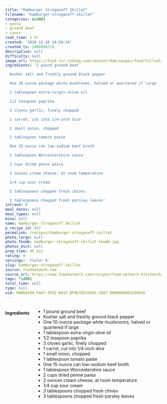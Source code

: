 ```yaml
---
title: "Hamburger Stroganoff Skillet"
filename: "hamburger-stroganoff-skillet"
categories: &id001
- pasta
- ground beef
- sauce
cook_time: 1 hr
created: '2020-12-26 14:58:34'
created_ts: 1608994714
description: null
difficulty: null
image_url: https://food.fnr.sndimg.com/content/dam/images/food/fullset/2018/3/30/0/LS-Library_Hamburger-Stroganoff-Skillet_s4x3.jpg.rend.hgtvcom.826.620.suffix/1522443802058.jpeg
ingredients: '1 pound ground beef

  Kosher salt and freshly ground black pepper

  One 10-ounce package white mushrooms, halved or quartered if large

  1 tablespoon extra-virgin olive oil

  1/2 teaspoon paprika

  3 cloves garlic, finely chopped

  1 carrot, cut into 1/4-inch dice

  1 small onion, chopped

  1 tablespoon tomato paste

  One 15-ounce can low-sodium beef broth

  1 tablespoon Worcestershire sauce

  2 cups dried penne pasta

  2 ounces cream cheese, at room temperature

  1/4 cup sour cream

  3 tablespoons chopped fresh chives

  3 tablespoons chopped fresh parsley leaves'
intrash: 0
meal_dates: null
meal_types: null
mine: null
name: Hamburger Stroganoff Skillet
p_recipe_id: 437
permalink: /recipes/hamburger-stroganoff-skillet
photo_large: null
photo_thumb: hamburger-stroganoff-skillet-thumb.jpg
photos_dict: null
prep_time: 45 min
rating: 0
servings: 'Yield: 4'
slug: hamburger-stroganoff-skillet
source: foodnetwork.com
source_url: https://www.foodnetwork.com/recipes/food-network-kitchen/hamburger-stroganoff-skillet-5478672
tags: *id001
total_time: null
type: null
uid: 0AB6A58A-FAA7-4F82-B415-BF9E7A5336A3-1607-00000068D3208916
---
```

<div class="large-8 medium-7 columns" id="writeup">	</div><!-- #writeup -->
</div><!-- #row-one -->
<div class="row" id="row-two">	<div class="medium-4 small-5 columns" id="ingredients"><h4>Ingredients</h4><div class="box box-ingredients content"><ul>
<li>1 pound ground beef</li>
<li>Kosher salt and freshly ground black pepper</li>
<li>One 10-ounce package white mushrooms, halved or quartered if large</li>
<li>1 tablespoon extra-virgin olive oil</li>
<li>1/2 teaspoon paprika</li>
<li>3 cloves garlic, finely chopped</li>
<li>1 carrot, cut into 1/4-inch dice</li>
<li>1 small onion, chopped</li>
<li>1 tablespoon tomato paste</li>
<li>One 15-ounce can low-sodium beef broth</li>
<li>1 tablespoon Worcestershire sauce</li>
<li>2 cups dried penne pasta</li>
<li>2 ounces cream cheese, at room temperature</li>
<li>1/4 cup sour cream</li>
<li>3 tablespoons chopped fresh chives</li>
<li>3 tablespoons chopped fresh parsley leaves</li>
</ul>
</div>	</div>	<div class="medium-6 small-7 columns" id="directions">	</div>